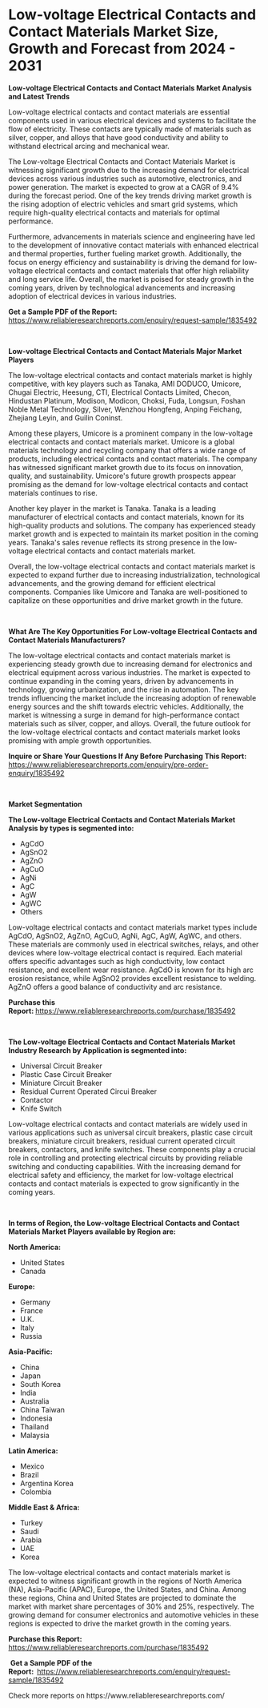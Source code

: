 <p><h1>Low-voltage Electrical Contacts and Contact Materials Market Size, Growth and Forecast from 2024 - 2031</h1></p><p><strong>Low-voltage Electrical Contacts and Contact Materials Market Analysis and Latest Trends</strong></p>
<p><p>Low-voltage electrical contacts and contact materials are essential components used in various electrical devices and systems to facilitate the flow of electricity. These contacts are typically made of materials such as silver, copper, and alloys that have good conductivity and ability to withstand electrical arcing and mechanical wear.</p><p>The Low-voltage Electrical Contacts and Contact Materials Market is witnessing significant growth due to the increasing demand for electrical devices across various industries such as automotive, electronics, and power generation. The market is expected to grow at a CAGR of 9.4% during the forecast period. One of the key trends driving market growth is the rising adoption of electric vehicles and smart grid systems, which require high-quality electrical contacts and materials for optimal performance.</p><p>Furthermore, advancements in materials science and engineering have led to the development of innovative contact materials with enhanced electrical and thermal properties, further fueling market growth. Additionally, the focus on energy efficiency and sustainability is driving the demand for low-voltage electrical contacts and contact materials that offer high reliability and long service life. Overall, the market is poised for steady growth in the coming years, driven by technological advancements and increasing adoption of electrical devices in various industries.</p></p>
<p><strong>Get a Sample PDF of the Report:&nbsp;</strong> <a href="https://www.reliableresearchreports.com/enquiry/request-sample/1835492">https://www.reliableresearchreports.com/enquiry/request-sample/1835492</a></p>
<p>&nbsp;</p>
<p><strong>Low-voltage Electrical Contacts and Contact Materials Major Market Players</strong></p>
<p><p>The low-voltage electrical contacts and contact materials market is highly competitive, with key players such as Tanaka, AMI DODUCO, Umicore, Chugai Electric, Heesung, CTI, Electrical Contacts Limited, Checon, Hindustan Platinum, Modison, Modicon, Choksi, Fuda, Longsun, Foshan Noble Metal Technology, Silver, Wenzhou Hongfeng, Anping Feichang, Zhejiang Leyin, and Guilin Coninst.</p><p>Among these players, Umicore is a prominent company in the low-voltage electrical contacts and contact materials market. Umicore is a global materials technology and recycling company that offers a wide range of products, including electrical contacts and contact materials. The company has witnessed significant market growth due to its focus on innovation, quality, and sustainability. Umicore's future growth prospects appear promising as the demand for low-voltage electrical contacts and contact materials continues to rise.</p><p>Another key player in the market is Tanaka. Tanaka is a leading manufacturer of electrical contacts and contact materials, known for its high-quality products and solutions. The company has experienced steady market growth and is expected to maintain its market position in the coming years. Tanaka's sales revenue reflects its strong presence in the low-voltage electrical contacts and contact materials market.</p><p>Overall, the low-voltage electrical contacts and contact materials market is expected to expand further due to increasing industrialization, technological advancements, and the growing demand for efficient electrical components. Companies like Umicore and Tanaka are well-positioned to capitalize on these opportunities and drive market growth in the future.</p></p>
<p>&nbsp;</p>
<p><strong>What Are The Key Opportunities For Low-voltage Electrical Contacts and Contact Materials Manufacturers?</strong></p>
<p><p>The low-voltage electrical contacts and contact materials market is experiencing steady growth due to increasing demand for electronics and electrical equipment across various industries. The market is expected to continue expanding in the coming years, driven by advancements in technology, growing urbanization, and the rise in automation. The key trends influencing the market include the increasing adoption of renewable energy sources and the shift towards electric vehicles. Additionally, the market is witnessing a surge in demand for high-performance contact materials such as silver, copper, and alloys. Overall, the future outlook for the low-voltage electrical contacts and contact materials market looks promising with ample growth opportunities.</p></p>
<p><strong>Inquire or Share Your Questions If Any Before Purchasing This Report:</strong> <a href="https://www.reliableresearchreports.com/enquiry/pre-order-enquiry/1835492">https://www.reliableresearchreports.com/enquiry/pre-order-enquiry/1835492</a></p>
<p>&nbsp;</p>
<p><strong>Market Segmentation</strong></p>
<p><strong>The Low-voltage Electrical Contacts and Contact Materials Market Analysis by types is segmented into:</strong></p>
<p><ul><li>AgCdO</li><li>AgSnO2</li><li>AgZnO</li><li>AgCuO</li><li>AgNi</li><li>AgC</li><li>AgW</li><li>AgWC</li><li>Others</li></ul></p>
<p><p>Low-voltage electrical contacts and contact materials market types include AgCdO, AgSnO2, AgZnO, AgCuO, AgNi, AgC, AgW, AgWC, and others. These materials are commonly used in electrical switches, relays, and other devices where low-voltage electrical contact is required. Each material offers specific advantages such as high conductivity, low contact resistance, and excellent wear resistance. AgCdO is known for its high arc erosion resistance, while AgSnO2 provides excellent resistance to welding. AgZnO offers a good balance of conductivity and arc resistance.</p></p>
<p><strong>Purchase this Report:&nbsp;</strong><a href="https://www.reliableresearchreports.com/purchase/1835492">https://www.reliableresearchreports.com/purchase/1835492</a></p>
<p>&nbsp;</p>
<p><strong>The Low-voltage Electrical Contacts and Contact Materials Market Industry Research by Application is segmented into:</strong></p>
<p><ul><li>Universal Circuit Breaker</li><li>Plastic Case Circuit Breaker</li><li>Miniature Circuit Breaker</li><li>Residual Current Operated Circui Breaker</li><li>Contactor</li><li>Knife Switch</li></ul></p>
<p><p>Low-voltage electrical contacts and contact materials are widely used in various applications such as universal circuit breakers, plastic case circuit breakers, miniature circuit breakers, residual current operated circuit breakers, contactors, and knife switches. These components play a crucial role in controlling and protecting electrical circuits by providing reliable switching and conducting capabilities. With the increasing demand for electrical safety and efficiency, the market for low-voltage electrical contacts and contact materials is expected to grow significantly in the coming years.</p></p>
<p>&nbsp;</p>
<p><strong>In terms of Region, the Low-voltage Electrical Contacts and Contact Materials Market Players available by Region are:</strong></p>
<p>
    <p> <strong> North America: </strong>
        <ul>
            <li>United States</li>
            <li>Canada</li>
        </ul>
        </p> 
    <p> <strong> Europe: </strong>
        <ul>
            <li>Germany</li>
            <li>France</li>
            <li>U.K.</li>
            <li>Italy</li>
            <li>Russia</li>
        </ul>
        </p> 
    <p> <strong> Asia-Pacific: </strong>
        <ul>
            <li>China</li>
            <li>Japan</li>
            <li>South Korea</li>
            <li>India</li>
            <li>Australia</li>
            <li>China Taiwan</li>
            <li>Indonesia</li>
            <li>Thailand</li>
            <li>Malaysia</li>
        </ul>
        </p> 
    <p> <strong> Latin America: </strong>
        <ul>
            <li>Mexico</li>
            <li>Brazil</li>
            <li>Argentina Korea</li>
            <li>Colombia</li>
        </ul>
        </p> 
    <p> <strong> Middle East & Africa: </strong>
        <ul>
            <li>Turkey</li>
            <li>Saudi</li>
            <li>Arabia</li>
            <li>UAE</li>
            <li>Korea</li>
        </ul>
    </p>
    </p>
<p><p>The low-voltage electrical contacts and contact materials market is expected to witness significant growth in the regions of North America (NA), Asia-Pacific (APAC), Europe, the United States, and China. Among these regions, China and United States are projected to dominate the market with market share percentages of 30% and 25%, respectively. The growing demand for consumer electronics and automotive vehicles in these regions is expected to drive the market growth in the coming years.</p></p>
<p><strong>Purchase this Report: </strong><a href="https://www.reliableresearchreports.com/purchase/1835492">https://www.reliableresearchreports.com/purchase/1835492</a></p>
<p>&nbsp;<strong>Get a Sample PDF of the Report:&nbsp;&nbsp;</strong><a href="https://www.reliableresearchreports.com/enquiry/request-sample/1835492">https://www.reliableresearchreports.com/enquiry/request-sample/1835492</a></p>
<p><strong></strong></p>
<p>Check more reports on https://www.reliableresearchreports.com/</p>